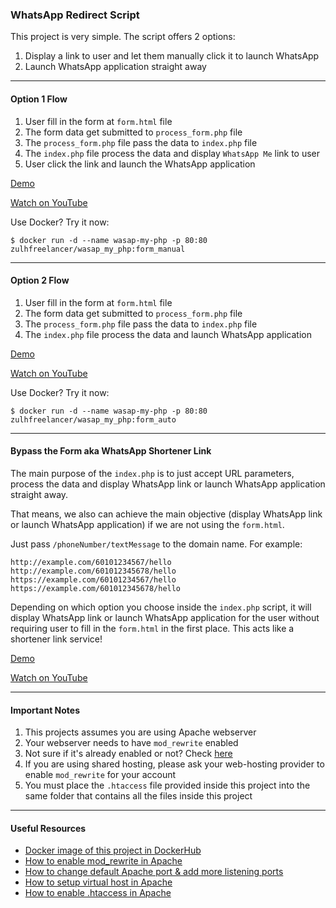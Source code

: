 ### WhatsApp Redirect Script

This project is very simple. The script offers 2 options:

1. Display a link to user and let them manually click it to launch WhatsApp
2. Launch WhatsApp application straight away

--- 

#### Option 1 Flow

1. User fill in the form at `form.html` file
2. The form data get submitted to `process_form.php` file
3. The `process_form.php` file pass the data to `index.php` file
4. The `index.php` file process the data and display `WhatsApp Me` link to user
5. User click the link and launch the WhatsApp application

[Demo](http://wasap1.zulhilmizainudin.com/form.html)

[Watch on YouTube](https://youtu.be/kQUNEMN_SrE)

Use Docker? Try it now:

```
$ docker run -d --name wasap-my-php -p 80:80 zulhfreelancer/wasap_my_php:form_manual
```

---

#### Option 2 Flow

1. User fill in the form at `form.html` file
2. The form data get submitted to `process_form.php` file
3. The `process_form.php` file pass the data to `index.php` file
4. The `index.php` file process the data and launch WhatsApp application

[Demo](http://wasap2.zulhilmizainudin.com/form.html)

[Watch on YouTube](https://youtu.be/reG--d0WdTI)

Use Docker? Try it now:

```
$ docker run -d --name wasap-my-php -p 80:80 zulhfreelancer/wasap_my_php:form_auto
```

---

#### Bypass the Form aka WhatsApp Shortener Link

The main purpose of the `index.php` is to just accept URL parameters, process the data and display WhatsApp link or launch WhatsApp application straight away.

That means, we also can achieve the main objective (display WhatsApp link or launch WhatsApp application) if we are not using the `form.html`.

Just pass `/phoneNumber/textMessage` to the domain name. For example:

```
http://example.com/60101234567/hello
http://example.com/601012345678/hello
https://example.com/60101234567/hello
https://example.com/601012345678/hello
```

Depending on which option you choose inside the `index.php` script, it will display WhatsApp link or launch WhatsApp application for the user without requiring user to fill in the `form.html` in the first place. This acts like a shortener link service!

[Demo](http://wasap2.zulhilmizainudin.com/60173693180/Salam)

[Watch on YouTube](https://youtu.be/FIAIvXE0tFY)

---

#### Important Notes

1. This projects assumes you are using Apache webserver
2. Your webserver needs to have `mod_rewrite` enabled
3. Not sure if it's already enabled or not? Check [here](http://schoolsofweb.com/how-to-check-if-mod_rewrite-is-enabled-on-server-in-php/)
4. If you are using shared hosting, please ask your web-hosting provider to enable `mod_rewrite` for your account
5. You must place the `.htaccess` file provided inside this project into the same folder that contains all the files inside this project

---

#### Useful Resources

- [Docker image of this project in DockerHub](https://hub.docker.com/r/zulhfreelancer/wasap_my_php/tags/)
- [How to enable mod_rewrite in Apache](https://stackoverflow.com/questions/869092/how-to-enable-mod-rewrite-for-apache-2-2/5758551#5758551)
- [How to change default Apache port & add more listening ports](https://www.ostechnix.com/how-to-change-apache-ftp-and-ssh-default-port-to-a-custom-port-part-1/)
- [How to setup virtual host in Apache](https://www.digitalocean.com/community/tutorials/how-to-set-up-apache-virtual-hosts-on-ubuntu-16-04)
- [How to enable .htaccess in Apache](https://askubuntu.com/questions/421233/enabling-htaccess-file-to-rewrite-path-not-working/421238#421238)

